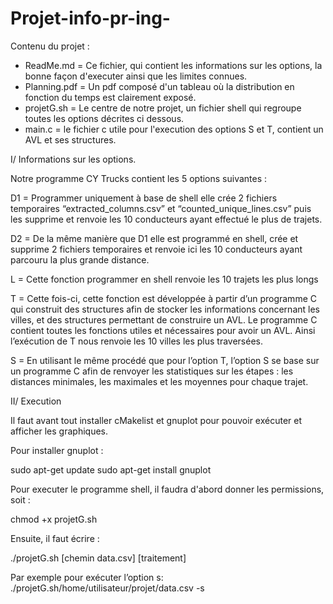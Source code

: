 # Projet-info-pr-ing-

Contenu du projet :

- ReadMe.md = Ce fichier, qui contient les informations sur les options, la bonne façon d'executer ainsi que les limites connues.
- Planning.pdf = Un pdf composé d'un tableau où la distribution en fonction du temps est clairement exposé.
- projetG.sh = Le centre de notre projet, un fichier shell qui regroupe toutes les options décrites ci dessous.
- main.c = le fichier c utile pour l'execution des options S et T, contient un AVL et ses structures.

I/ Informations sur les options.

Notre programme CY Trucks contient les 5 options suivantes : 

D1 = Programmer uniquement à base de shell elle crée 2 fichiers temporaires “extracted_columns.csv” et “counted_unique_lines.csv” puis les supprime et renvoie les 10 conducteurs ayant effectué le plus de trajets. 

D2 = De la même manière que D1 elle est programmé en shell, crée et supprime 2 fichiers temporaires et renvoie ici les 10 conducteurs ayant parcouru la plus grande distance.

L = Cette fonction programmer en shell renvoie les 10 trajets les plus longs

T = Cette fois-ci, cette fonction est développée à partir d’un programme C qui construit des structures afin de stocker les informations concernant les villes, et des structures permettant de construire un AVL. Le programme C contient toutes les fonctions utiles et nécessaires pour avoir un AVL. Ainsi l’exécution de T nous renvoie les 10 villes les plus traversées.

S = En utilisant le même procédé que pour l’option T, l’option S se base sur un programme C afin de renvoyer les statistiques sur les étapes  : les distances minimales, les maximales et les moyennes pour chaque trajet.

II/ Execution

Il faut avant tout installer cMakelist et gnuplot pour pouvoir exécuter et afficher les graphiques.

Pour installer gnuplot :

sudo apt-get update
sudo apt-get install gnuplot

Pour executer le programme shell, il faudra d'abord donner les permissions, soit : 

  chmod +x projetG.sh 

Ensuite, il faut écrire : 

 ./projetG.sh [chemin data.csv] [traitement]
 
 Par exemple pour exécuter l’option s:
 ./projetG.sh/home/utilisateur/projet/data.csv -s
